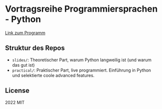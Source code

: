 # Vortragsreihe Programmiersprachen - Python

[Link zum Programm](https://web.archive.org/web/20220501215530/https://prog-langs.pages.gwdg.de/schedule/)

## Struktur des Repos
- `slides/`: Theoretischer Part, warum Python langweilig ist (und warum das gut ist)
- `practical/`: Praktischer Part, live programmiert. Einführung in Python und selektierte coole advanced features.

## License
2022 MIT
